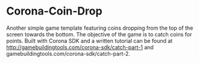 # Corona-Coin-Drop
Another simple game template featuring coins dropping from the top of the screen towards the bottom. The objective of the game is to catch coins for points. Built with Corona SDK and a written tutorial can be found at http://gamebuildingtools.com/corona-sdk/catch-part-1 and gamebuildingtools.com/corona-sdk/catch-part-2.
